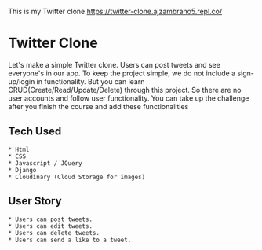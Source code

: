 This is my Twitter clone https://twitter-clone.ajzambrano5.repl.co/

# Twitter Clone

Let's make a simple Twitter clone. Users can post tweets and see everyone's in our app.
To keep the project simple, we do not include a sign-up/login in functionality.
But you can learn CRUD(Create/Read/Update/Delete) through this project.
So there are no user accounts and follow user functionality. You can take up the challenge after you finish the course and add these functionalities 


## Tech Used
```
* Html
* CSS
* Javascript / JQuery
* Django
* Cloudinary (Cloud Storage for images)
```

## User Story
```
* Users can post tweets.
* Users can edit tweets.
* Users can delete tweets.
* Users can send a like to a tweet.
```